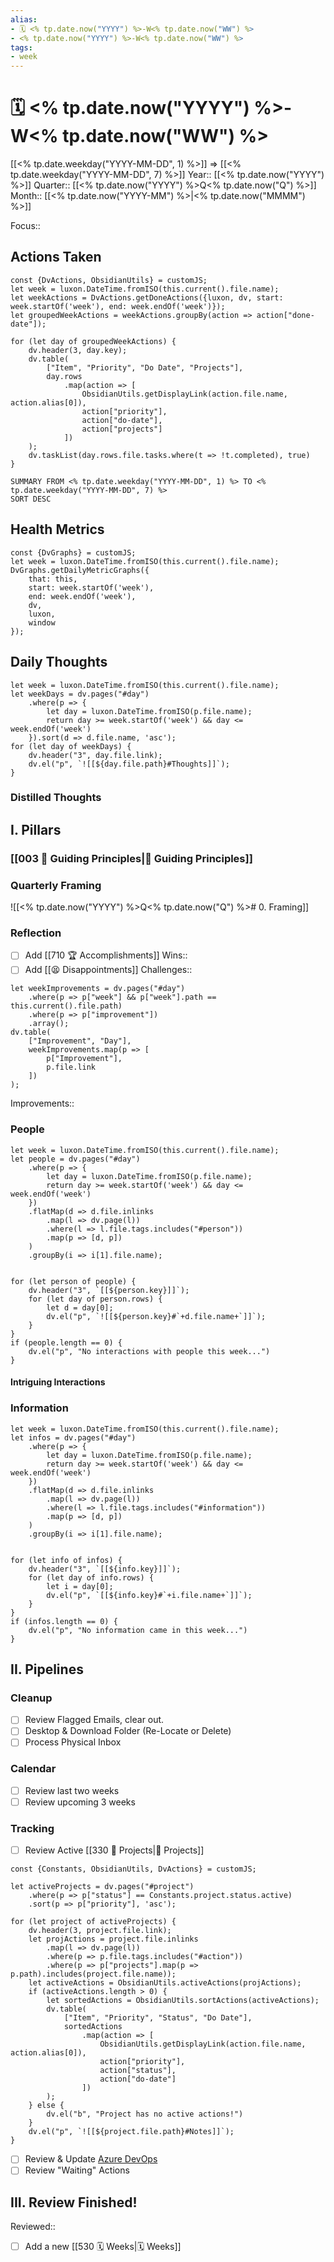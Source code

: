 ```yaml
---
alias:
- 🗓 <% tp.date.now("YYYY") %>-W<% tp.date.now("WW") %>
- <% tp.date.now("YYYY") %>-W<% tp.date.now("WW") %>
tags:
- week
---
```


# 🗓 <% tp.date.now("YYYY") %>-W<% tp.date.now("WW") %>
[[<% tp.date.weekday("YYYY-MM-DD", 1) %>]] => [[<% tp.date.weekday("YYYY-MM-DD", 7) %>]]
Year:: [[<% tp.date.now("YYYY") %>]]
Quarter:: [[<% tp.date.now("YYYY") %>Q<% tp.date.now("Q") %>]]
Month:: [[<% tp.date.now("YYYY-MM") %>|<% tp.date.now("MMMM") %>]]

Focus:: 

## Actions Taken

```dataviewjs
const {DvActions, ObsidianUtils} = customJS;
let week = luxon.DateTime.fromISO(this.current().file.name);
let weekActions = DvActions.getDoneActions({luxon, dv, start: week.startOf('week'), end: week.endOf('week')});
let groupedWeekActions = weekActions.groupBy(action => action["done-date"]);

for (let day of groupedWeekActions) {
    dv.header(3, day.key);
    dv.table(
        ["Item", "Priority", "Do Date", "Projects"],
        day.rows
            .map(action => [
                ObsidianUtils.getDisplayLink(action.file.name, action.alias[0]),
                action["priority"],
                action["do-date"],
                action["projects"]
            ])
    );
    dv.taskList(day.rows.file.tasks.where(t => !t.completed), true)
}
```
```toggl
SUMMARY FROM <% tp.date.weekday("YYYY-MM-DD", 1) %> TO <% tp.date.weekday("YYYY-MM-DD", 7) %>
SORT DESC
```

## Health Metrics
```dataviewjs
const {DvGraphs} = customJS;
let week = luxon.DateTime.fromISO(this.current().file.name);
DvGraphs.getDailyMetricGraphs({
    that: this,
    start: week.startOf('week'),
    end: week.endOf('week'),
    dv,
    luxon,
    window
});
```

## Daily Thoughts

```dataviewjs
let week = luxon.DateTime.fromISO(this.current().file.name);
let weekDays = dv.pages("#day")
    .where(p => {
        let day = luxon.DateTime.fromISO(p.file.name);
        return day >= week.startOf('week') && day <= week.endOf('week')
    }).sort(d => d.file.name, 'asc');
for (let day of weekDays) {
    dv.header("3", day.file.link);
    dv.el("p", `![[${day.file.path}#Thoughts]]`);
}
```
### Distilled Thoughts


## I. Pillars

### [[003 🧭 Guiding Principles|🧭 Guiding Principles]]

### Quarterly Framing
![[<% tp.date.now("YYYY") %>Q<% tp.date.now("Q") %># 0. Framing]]

### Reflection

- [ ] Add [[710 🏆 Accomplishments]]
Wins:: 
- [ ] Add [[😫 Disappointments]]
Challenges:: 

```dataviewjs
let weekImprovements = dv.pages("#day")
    .where(p => p["week"] && p["week"].path == this.current().file.path)
    .where(p => p["improvement"])
    .array();
dv.table(
    ["Improvement", "Day"],
    weekImprovements.map(p => [
        p["Improvement"],
        p.file.link
    ])
);
```

Improvements:: 

### People
```dataviewjs
let week = luxon.DateTime.fromISO(this.current().file.name);
let people = dv.pages("#day")
    .where(p => {
        let day = luxon.DateTime.fromISO(p.file.name);
        return day >= week.startOf('week') && day <= week.endOf('week')
    })
    .flatMap(d => d.file.inlinks
        .map(l => dv.page(l))
        .where(l => l.file.tags.includes("#person"))
        .map(p => [d, p])
    )
    .groupBy(i => i[1].file.name);


for (let person of people) {
    dv.header("3", `[[${person.key}]]`);
    for (let day of person.rows) {
        let d = day[0];
        dv.el("p", `![[${person.key}#`+d.file.name+`]]`);
    }
}
if (people.length == 0) {
    dv.el("p", "No interactions with people this week...")
}
```

#### Intriguing Interactions



### Information
```dataviewjs
let week = luxon.DateTime.fromISO(this.current().file.name);
let infos = dv.pages("#day")
    .where(p => {
        let day = luxon.DateTime.fromISO(p.file.name);
        return day >= week.startOf('week') && day <= week.endOf('week')
    })
    .flatMap(d => d.file.inlinks
        .map(l => dv.page(l))
        .where(l => l.file.tags.includes("#information"))
        .map(p => [d, p])
    )
    .groupBy(i => i[1].file.name);


for (let info of infos) {
    dv.header("3", `[[${info.key}]]`);
    for (let day of info.rows) {
        let i = day[0];
        dv.el("p", `[[${info.key}#`+i.file.name+`]]`);
    }
}
if (infos.length == 0) {
    dv.el("p", "No information came in this week...")
}
```

## II. Pipelines

### Cleanup

- [ ] Review Flagged Emails, clear out.
- [ ] Desktop & Download Folder (Re-Locate or Delete)
- [ ] Process Physical Inbox

### Calendar

- [ ] Review last two weeks
- [ ] Review upcoming 3 weeks

### Tracking

- [ ] Review Active [[330 🧗 Projects|🧗 Projects]]
```dataviewjs
const {Constants, ObsidianUtils, DvActions} = customJS;

let activeProjects = dv.pages("#project")
    .where(p => p["status"] == Constants.project.status.active)
    .sort(p => p["priority"], 'asc');

for (let project of activeProjects) {
    dv.header(3, project.file.link);
    let projActions = project.file.inlinks
        .map(l => dv.page(l))
        .where(p => p.file.tags.includes("#action"))
        .where(p => p["projects"].map(p => p.path).includes(project.file.name));
    let activeActions = ObsidianUtils.activeActions(projActions);
    if (activeActions.length > 0) {
        let sortedActions = ObsidianUtils.sortActions(activeActions);
        dv.table(
            ["Item", "Priority", "Status", "Do Date"],
            sortedActions
                .map(action => [
                    ObsidianUtils.getDisplayLink(action.file.name, action.alias[0]),
                    action["priority"],
                    action["status"],
                    action["do-date"]
                ])
        );
    } else {
        dv.el("b", "Project has no active actions!")
    }
    dv.el("p", `![[${project.file.path}#Notes]]`);
}
```

- [ ] Review & Update [Azure DevOps](https://msdata.visualstudio.com/Vienna/_queries/query/127dcf1b-6e50-4bf1-bcbc-75a2dd71ea86/)
- [ ] Review "Waiting" Actions

## III. Review Finished!
Reviewed:: 
- [ ] Add a new [[530 🗓 Weeks|🗓 Weeks]]

